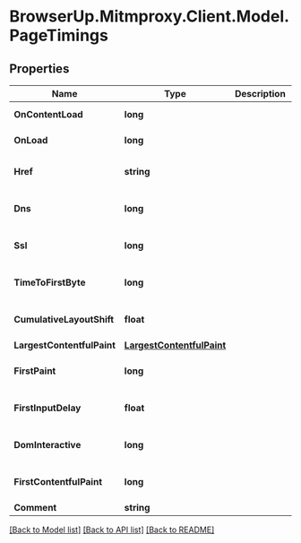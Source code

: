 # BrowserUp.Mitmproxy.Client.Model.PageTimings

## Properties

Name | Type | Description | Notes
------------ | ------------- | ------------- | -------------
**OnContentLoad** | **long** |  | [default to -1]
**OnLoad** | **long** |  | [default to -1]
**Href** | **string** |  | [optional] [default to ""]
**Dns** | **long** |  | [optional] [default to -1]
**Ssl** | **long** |  | [optional] [default to -1]
**TimeToFirstByte** | **long** |  | [optional] [default to -1]
**CumulativeLayoutShift** | **float** |  | [optional] [default to -1F]
**LargestContentfulPaint** | [**LargestContentfulPaint**](LargestContentfulPaint.md) |  | [optional] 
**FirstPaint** | **long** |  | [optional] [default to -1]
**FirstInputDelay** | **float** |  | [optional] [default to -1F]
**DomInteractive** | **long** |  | [optional] [default to -1]
**FirstContentfulPaint** | **long** |  | [optional] [default to -1]
**Comment** | **string** |  | [optional] 

[[Back to Model list]](../README.md#documentation-for-models) [[Back to API list]](../README.md#documentation-for-api-endpoints) [[Back to README]](../README.md)


